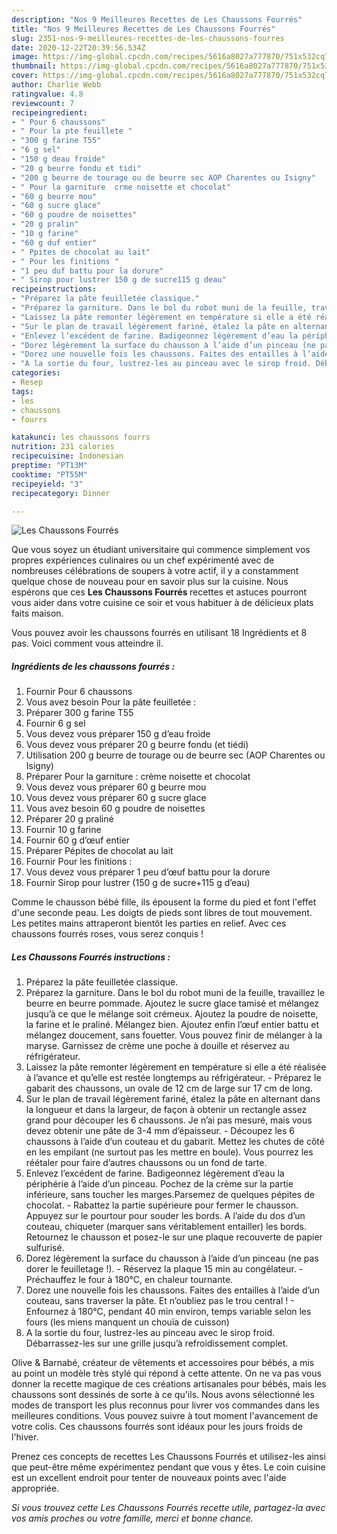 ```yaml
---
description: "Nos 9 Meilleures Recettes de Les Chaussons Fourrés"
title: "Nos 9 Meilleures Recettes de Les Chaussons Fourrés"
slug: 2351-nos-9-meilleures-recettes-de-les-chaussons-fourres
date: 2020-12-22T20:39:56.534Z
image: https://img-global.cpcdn.com/recipes/5616a8027a777870/751x532cq70/les-chaussons-fourres-photo-principale-de-la-recette.jpg
thumbnail: https://img-global.cpcdn.com/recipes/5616a8027a777870/751x532cq70/les-chaussons-fourres-photo-principale-de-la-recette.jpg
cover: https://img-global.cpcdn.com/recipes/5616a8027a777870/751x532cq70/les-chaussons-fourres-photo-principale-de-la-recette.jpg
author: Charlie Webb
ratingvalue: 4.8
reviewcount: 7
recipeingredient:
- " Pour 6 chaussons"
- " Pour la pte feuillete "
- "300 g farine T55"
- "6 g sel"
- "150 g deau froide"
- "20 g beurre fondu et tidi"
- "200 g beurre de tourage ou de beurre sec AOP Charentes ou Isigny"
- " Pour la garniture  crme noisette et chocolat"
- "60 g beurre mou"
- "60 g sucre glace"
- "60 g poudre de noisettes"
- "20 g pralin"
- "10 g farine"
- "60 g duf entier"
- " Ppites de chocolat au lait"
- " Pour les finitions "
- "1 peu duf battu pour la dorure"
- " Sirop pour lustrer 150 g de sucre115 g deau"
recipeinstructions:
- "Préparez la pâte feuilletée classique."
- "Préparez la garniture. Dans le bol du robot muni de la feuille, travaillez le beurre en beurre pommade. Ajoutez le sucre glace tamisé et mélangez jusqu’à ce que le mélange soit crémeux. Ajoutez la poudre de noisette, la farine et le praliné. Mélangez bien. Ajoutez enfin l’œuf entier battu et mélangez doucement, sans fouetter. Vous pouvez finir de mélanger à la maryse. Garnissez de crème une poche à douille et réservez au réfrigérateur."
- "Laissez la pâte remonter légèrement en température si elle a été réalisée à l’avance et qu’elle est restée longtemps au réfrigérateur. Préparez le gabarit des chaussons, un ovale de 12 cm de large sur 17 cm de long."
- "Sur le plan de travail légèrement fariné, étalez la pâte en alternant dans la longueur et dans la largeur, de façon à obtenir un rectangle assez grand pour découper les 6 chaussons. Je n’ai pas mesuré, mais vous devez obtenir une pâte de 3-4 mm d’épaisseur. Découpez les 6 chaussons à l’aide d’un couteau et du gabarit. Mettez les chutes de côté en les empilant (ne surtout pas les mettre en boule). Vous pourrez les réétaler pour faire d’autres chaussons ou un fond de tarte."
- "Enlevez l’excédent de farine. Badigeonnez légèrement d’eau la périphérie à l’aide d’un pinceau. Pochez de la crème sur la partie inférieure, sans toucher les marges.Parsemez de quelques pépites de chocolat. Rabattez la partie supérieure pour fermer le chausson. Appuyez sur le pourtour pour souder les bords. A l’aide du dos d’un couteau, chiqueter (marquer sans véritablement entailler) les bords. Retournez le chausson et posez-le sur une plaque recouverte de papier sulfurisé."
- "Dorez légèrement la surface du chausson à l’aide d’un pinceau (ne pas dorer le feuilletage !). Réservez la plaque 15 min au congélateur. Préchauffez le four à 180°C, en chaleur tournante."
- "Dorez une nouvelle fois les chaussons. Faites des entailles à l’aide d’un couteau, sans traverser la pâte. Et n’oubliez pas le trou central ! Enfournez à 180°C, pendant 40 min environ, temps variable selon les fours (les miens manquent un chouïa de cuisson)"
- "A la sortie du four, lustrez-les au pinceau avec le sirop froid. Débarrassez-les sur une grille jusqu’à refroidissement complet."
categories:
- Resep
tags:
- les
- chaussons
- fourrs

katakunci: les chaussons fourrs 
nutrition: 231 calories
recipecuisine: Indonesian
preptime: "PT13M"
cooktime: "PT55M"
recipeyield: "3"
recipecategory: Dinner

---
```



![Les Chaussons Fourrés](https://img-global.cpcdn.com/recipes/5616a8027a777870/751x532cq70/les-chaussons-fourres-photo-principale-de-la-recette.jpg)

Que vous soyez un étudiant universitaire qui commence simplement vos propres expériences culinaires ou un chef expérimenté avec de nombreuses célébrations de soupers à votre actif, il y a constamment quelque chose de nouveau pour en savoir plus sur la cuisine. Nous espérons que ces <strong> Les Chaussons Fourrés </strong> recettes et astuces pourront vous aider dans votre cuisine ce soir et vous habituer à de délicieux plats faits maison.

<!--inarticleads1-->

Vous pouvez avoir les chaussons fourrés en utilisant 18 Ingrédients et 8 pas. Voici comment vous atteindre il.

##### Ingrédients de les chaussons fourrés :

1. Fournir  Pour 6 chaussons
1. Vous avez besoin  Pour la pâte feuilletée :
1. Préparer 300 g farine T55
1. Fournir 6 g sel
1. Vous devez vous préparer 150 g d’eau froide
1. Vous devez vous préparer 20 g beurre fondu (et tiédi)
1. Utilisation 200 g beurre de tourage ou de beurre sec (AOP Charentes ou Isigny)
1. Préparer  Pour la garniture : crème noisette et chocolat
1. Vous devez vous préparer 60 g beurre mou
1. Vous devez vous préparer 60 g sucre glace
1. Vous avez besoin 60 g poudre de noisettes
1. Préparer 20 g praliné
1. Fournir 10 g farine
1. Fournir 60 g d’œuf entier
1. Préparer  Pépites de chocolat au lait
1. Fournir  Pour les finitions :
1. Vous devez vous préparer 1 peu d’œuf battu pour la dorure
1. Fournir  Sirop pour lustrer (150 g de sucre+115 g d’eau)


Comme le chausson bébé fille, ils épousent la forme du pied et font l&#39;effet d&#39;une seconde peau. Les doigts de pieds sont libres de tout mouvement. Les petites mains attraperont bientôt les parties en relief. Avec ces chaussons fourrés roses, vous serez conquis ! 

<!--inarticleads2-->

##### Les Chaussons Fourrés instructions :

1. Préparez la pâte feuilletée classique.
1. Préparez la garniture. Dans le bol du robot muni de la feuille, travaillez le beurre en beurre pommade. Ajoutez le sucre glace tamisé et mélangez jusqu’à ce que le mélange soit crémeux. Ajoutez la poudre de noisette, la farine et le praliné. Mélangez bien. Ajoutez enfin l’œuf entier battu et mélangez doucement, sans fouetter. Vous pouvez finir de mélanger à la maryse. Garnissez de crème une poche à douille et réservez au réfrigérateur.
1. Laissez la pâte remonter légèrement en température si elle a été réalisée à l’avance et qu’elle est restée longtemps au réfrigérateur. - Préparez le gabarit des chaussons, un ovale de 12 cm de large sur 17 cm de long.
1. Sur le plan de travail légèrement fariné, étalez la pâte en alternant dans la longueur et dans la largeur, de façon à obtenir un rectangle assez grand pour découper les 6 chaussons. Je n’ai pas mesuré, mais vous devez obtenir une pâte de 3-4 mm d’épaisseur. - Découpez les 6 chaussons à l’aide d’un couteau et du gabarit. Mettez les chutes de côté en les empilant (ne surtout pas les mettre en boule). Vous pourrez les réétaler pour faire d’autres chaussons ou un fond de tarte.
1. Enlevez l’excédent de farine. Badigeonnez légèrement d’eau la périphérie à l’aide d’un pinceau. Pochez de la crème sur la partie inférieure, sans toucher les marges.Parsemez de quelques pépites de chocolat. - Rabattez la partie supérieure pour fermer le chausson. Appuyez sur le pourtour pour souder les bords. A l’aide du dos d’un couteau, chiqueter (marquer sans véritablement entailler) les bords. Retournez le chausson et posez-le sur une plaque recouverte de papier sulfurisé.
1. Dorez légèrement la surface du chausson à l’aide d’un pinceau (ne pas dorer le feuilletage !). - Réservez la plaque 15 min au congélateur. - Préchauffez le four à 180°C, en chaleur tournante.
1. Dorez une nouvelle fois les chaussons. Faites des entailles à l’aide d’un couteau, sans traverser la pâte. Et n’oubliez pas le trou central ! - Enfournez à 180°C, pendant 40 min environ, temps variable selon les fours (les miens manquent un chouïa de cuisson)
1. A la sortie du four, lustrez-les au pinceau avec le sirop froid. Débarrassez-les sur une grille jusqu’à refroidissement complet.


Olive &amp; Barnabé, créateur de vêtements et accessoires pour bébés, a mis au point un modèle très stylé qui répond à cette attente. On ne va pas vous donner la recette magique de ces créations artisanales pour bébés, mais les chaussons sont dessinés de sorte à ce qu&#39;ils. Nous avons sélectionné les modes de transport les plus reconnus pour livrer vos commandes dans les meilleures conditions. Vous pouvez suivre à tout moment l&#39;avancement de votre colis. Ces chaussons fourrés sont idéaux pour les jours froids de l&#39;hiver. 

<!--inarticleads1-->

<p>
Prenez ces concepts de recettes Les Chaussons Fourrés et utilisez-les ainsi que peut-être même expérimentez pendant que vous y êtes. Le coin cuisine est un excellent endroit pour tenter de nouveaux points avec l'aide appropriée.
</p>

<p>
<i>Si vous trouvez cette Les Chaussons Fourrés recette utile, partagez-la avec vos amis proches ou votre famille, merci et bonne chance.</i>
</p>
